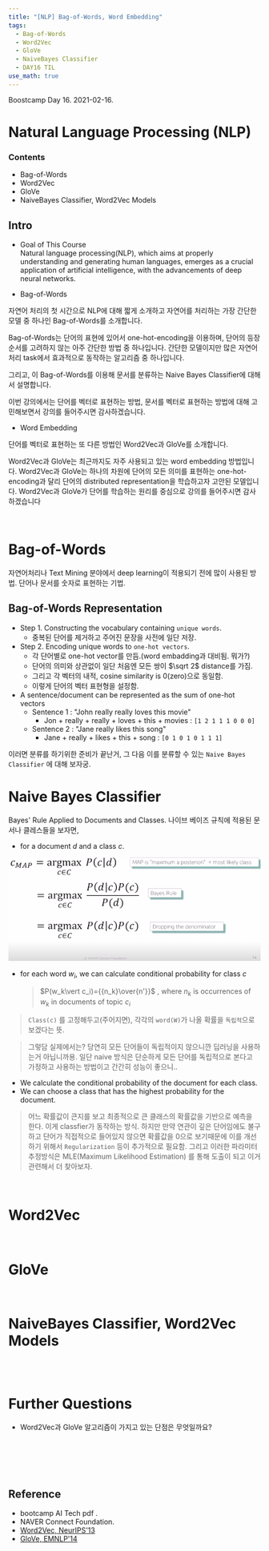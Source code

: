 ```yaml
---
title: "[NLP] Bag-of-Words, Word Embedding"
tags:
  - Bag-of-Words
  - Word2Vec
  - GloVe
  - NaiveBayes Classifier
  - DAY16 TIL
use_math: true
---
```


Boostcamp Day 16. 2021-02-16.


# Natural Language Processing (NLP)

### Contents
- Bag-of-Words
- Word2Vec
- GloVe
- NaiveBayes Classifier, Word2Vec Models

## Intro 
- Goal of This Course  
Natural language processing(NLP), which aims at properly understanding and generating human languages, emerges as a crucial application of artificial intelligence, with the advancements of deep neural networks.

- Bag-of-Words  

자연어 처리의 첫 시간으로 NLP에 대해 짧게 소개하고 자연어를 처리하는 가장 간단한 모델 중 하나인 Bag-of-Words를 소개합니다.

Bag-of-Words는 단어의 표현에 있어서 one-hot-encoding을 이용하며, 단어의 등장 순서를 고려하지 않는 아주 간단한 방법 중 하나입니다. 간단한 모델이지만 많은 자연어 처리 task에서 효과적으로 동작하는 알고리즘 중 하나입니다. 

그리고, 이 Bag-of-Words를 이용해 문서를 분류하는 Naive Bayes Classifier에 대해서 설명합니다.

이번 강의에서는 단어를 벡터로 표현하는 방법, 문서를 벡터로 표현하는 방법에 대해 고민해보면서 강의를 들어주시면 감사하겠습니다.  

- Word Embedding  

단어를 벡터로 표현하는 또 다른 방법인 Word2Vec과 GloVe를 소개합니다.

Word2Vec과 GloVe는 최근까지도 자주 사용되고 있는 word embedding 방법입니다. Word2Vec과 GloVe는 하나의 차원에 단어의 모든 의미를 표현하는 one-hot-encoding과 달리 단어의 distributed representation을 학습하고자 고안된 모델입니다. Word2Vec과 GloVe가 단어를 학습하는 원리를 중심으로 강의를 들어주시면 감사하겠습니다

<br>

# Bag-of-Words
자연어처리나 Text Mining 분야에서 deep learning이 적용되기 전에 많이 사용된 방법. 단어나 문서를 숫자로 표현하는 기법.
## Bag-of-Words Representation
- Step 1. Constructing the vocabulary containing `unique words`.
    - 중복된 단어를 제거하고 주어진 문장을 사전에 일단 저장.
- Step 2. Encoding unique words to `one-hot vectors`.
    - 각 단어별로 one-hot vector를 만듬.(word embadding과 대비됨. 뭐가?)
    - 단어의 의미와 상관없이 일단 처음엔 모든 쌍이 $\sqrt 2$ distance를 가짐.
    - 그리고 각 벡터의 내적, cosine similarity is 0(zero)으로 동일함.
    - 이렇게 단어의 벡터 표현형을 설정함.
- A sentence/document can be represented as the sum of one-hot vectors
    - Sentence 1 : "John really really loves this movie"
        - Jon + really + really + loves + this + movies : `[1 2 1 1 1 0 0 0]`
    - Sentence 2 : "Jane really likes this song"
        - Jane + really + likes + this + song : `[0 1 0 1 0 1 1 1]`

이러면 분류를 하기위한 준비가 끝난거, 그 다음 이를 분류할 수 있는 `Naive Bayes Classifier` 에 대해 보자궁.

# Naive Bayes Classifier
Bayes' Rule Applied to Documents and Classes. 나이브 베이즈 규칙에 적용된 문서나 클레스들을 보자면,

- for a document *$d$* and a class *$c$*.

<img src="../../imgfile/bcimg/NLP/NBC.PNG">

- for each word $w_i$, we can calculate conditional probability for class $c$
    > $P(w_k\vert c_i)={{n_k}\over{n'}}$ , where $n_k$ is occurrences of $w_k$ in documents of topic $c_i$
 > `Class(c)` 를 고정해두고(주어지면), 각각의 `word(W)`가 나올 확률을 `독립적`으로 보겠다는 뜻.  

 > 그렇담 실제에서는? 당연히 모든 단어들이 독립적이지 않으니깐 딥러닝을 사용하는거 아닙니까용. 일단 naive 방식은 단순하게 모든 단어를 독립적으로 본다고 가정하고 사용하는 방법이고 간간히 성능이 좋으니..

- We calculate the conditional probability of the document for each class.
- We can choose a class that has the highest probability for the document.

> 어느 확률값이 큰지를 보고 최종적으로 큰 클래스의 확률값을 기반으로 예측을 한다. 이게 classfier가 동작하는 방식.
하지만 만약 연관이 깊은 단어임에도 불구하고 단어가 직접적으로 들어있지 않으면 확률값을 0으로 보기때문에 이를 개선하기 위해서 `Regularization` 등이 추가적으로 필요함. 그리고 이러한 파라미터 추정방식은 MLE(Maximum Likelihood Estimation) 를 통해 도출이 되고 이거 관련해서 더 찾아보자.

<br>

# Word2Vec

<br>

# GloVe

<br>

# NaiveBayes Classifier, Word2Vec Models




















<br><br>

# Further Questions
- Word2Vec과 GloVe 알고리즘이 가지고 있는 단점은 무엇일까요?







<br><br><br><br>

## Reference

- bootcamp AI Tech pdf  .
- NAVER Connect Foundation.
- [Word2Vec, NeurIPS'13](https://arxiv.org/abs/1310.4546)
- [GloVe, EMNLP'14](https://www.aclweb.org/anthology/D14-1162/)

